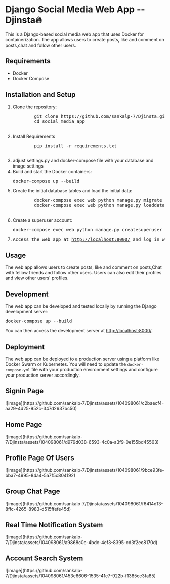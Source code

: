 <!DOCTYPE html>
<html>
<head>
</head>
<body>
	<h1>Django Social Media Web App -- Djinsta🔥</h1>
<p>This is a Django-based social media web app that uses Docker for containerization. The app allows users to create posts, like and comment on posts,chat and follow other users.</p>

<h2>Requirements</h2>

<ul>
	<li>Docker</li>
	<li>Docker Compose</li>
</ul>

<h2>Installation and Setup</h2>

<ol>
	<li>Clone the repository:
	<pre>
		git clone https://github.com/sankalp-7/Djinsta.git
		cd social_media_app
	</pre>
	</li>
	<li>Install Requirements
	<pre>
		pip install -r requirements.txt
	</pre>
	</li>
	<li>adjust settings.py and docker-compose file with your database and image settings</li>
	<li>Build and start the Docker containers:
	<pre>docker-compose up --build</pre>
	</li>
	<li>Create the initial database tables and load the initial data:
	<pre>
		docker-compose exec web python manage.py migrate
		docker-compose exec web python manage.py loaddata initial_data.json
	</pre>
	</li>
	<li>Create a superuser account:
	<pre>docker-compose exec web python manage.py createsuperuser</pre>
	</li>
	<li>
		<pre>Access the web app at <a href="http://localhost:8000/">http://localhost:8000/</a> and log in with your superuser account.</pre></li>
</ol>

<h2>Usage</h2>

<p>The web app allows users to create posts, like and comment on posts,Chat with fellow friends and follow other users. Users can also edit their profiles and view other users' profiles.</p>

<h2>Development</h2>

<p>The web app can be developed and tested locally by running the Django development server:</p>
<pre>docker-compose up --build</pre>
<p>You can then access the development server at <a href="http://localhost:8000/">http://localhost:8000/</a>.</p>

<h2>Deployment</h2>

<p>The web app can be deployed to a production server using a platform like Docker Swarm or Kubernetes. You will need to update the <code>docker-compose.yml</code> file with your production environment settings and configure your production server accordingly.</p>
</body>
</html>
<h2>Signin Page</h2>
![image](https://github.com/sankalp-7/Djinsta/assets/104098061/c2baecf4-aa29-4d25-952c-347d2637bc50)
<h2>Home Page</h2>
![image](https://github.com/sankalp-7/Djinsta/assets/104098061/d979d038-6593-4c0a-a3f9-0e155bd45563)
<h2>Profile Page Of Users</h2>
![image](https://github.com/sankalp-7/Djinsta/assets/104098061/9bce93fe-bba7-4995-84a4-5a7f5c804192)
<h2>Group Chat Page</h2>
![image](https://github.com/sankalp-7/Djinsta/assets/104098061/f6414d13-8ffc-4265-8983-d515ffefe45d)
<h2>Real Time Notification System</h2>
![image](https://github.com/sankalp-7/Djinsta/assets/104098061/a9868c0c-4bdc-4ef3-8395-cd3f2ec8170d)
<h2>Account Search System</h2>
![image](https://github.com/sankalp-7/Djinsta/assets/104098061/453e6606-1535-41e7-922b-f1385ce3fa85)



